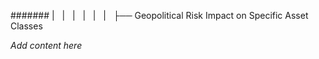 ####### |   |   |   |   |   |   ├── Geopolitical Risk Impact on Specific Asset Classes

*Add content here*